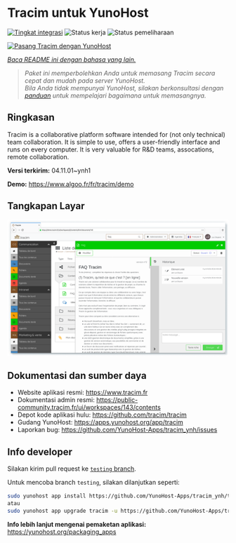 <!--
N.B.: README ini dibuat secara otomatis oleh <https://github.com/YunoHost/apps/tree/master/tools/readme_generator>
Ini TIDAK boleh diedit dengan tangan.
-->

# Tracim untuk YunoHost

[![Tingkat integrasi](https://dash.yunohost.org/integration/tracim.svg)](https://ci-apps.yunohost.org/ci/apps/tracim/) ![Status kerja](https://ci-apps.yunohost.org/ci/badges/tracim.status.svg) ![Status pemeliharaan](https://ci-apps.yunohost.org/ci/badges/tracim.maintain.svg)

[![Pasang Tracim dengan YunoHost](https://install-app.yunohost.org/install-with-yunohost.svg)](https://install-app.yunohost.org/?app=tracim)

*[Baca README ini dengan bahasa yang lain.](./ALL_README.md)*

> *Paket ini memperbolehkan Anda untuk memasang Tracim secara cepat dan mudah pada server YunoHost.*  
> *Bila Anda tidak mempunyai YunoHost, silakan berkonsultasi dengan [panduan](https://yunohost.org/install) untuk mempelajari bagaimana untuk memasangnya.*

## Ringkasan

Tracim is a collaborative platform software intended for (not only technical) team collaboration. It is simple to use, offers a user-friendly interface and runs on every computer. It is very valuable for R&D teams, assocations, remote collaboration.


**Versi terkirim:** 04.11.01~ynh1

**Demo:** <https://www.algoo.fr/fr/tracim/demo>

## Tangkapan Layar

![Tangkapan Layar pada Tracim](./doc/screenshots/feature_app_document.png)

## Dokumentasi dan sumber daya

- Website aplikasi resmi: <https://www.tracim.fr>
- Dokumentasi admin resmi: <https://public-community.tracim.fr/ui/workspaces/143/contents>
- Depot kode aplikasi hulu: <https://github.com/tracim/tracim>
- Gudang YunoHost: <https://apps.yunohost.org/app/tracim>
- Laporkan bug: <https://github.com/YunoHost-Apps/tracim_ynh/issues>

## Info developer

Silakan kirim pull request ke [`testing` branch](https://github.com/YunoHost-Apps/tracim_ynh/tree/testing).

Untuk mencoba branch `testing`, silakan dilanjutkan seperti:

```bash
sudo yunohost app install https://github.com/YunoHost-Apps/tracim_ynh/tree/testing --debug
atau
sudo yunohost app upgrade tracim -u https://github.com/YunoHost-Apps/tracim_ynh/tree/testing --debug
```

**Info lebih lanjut mengenai pemaketan aplikasi:** <https://yunohost.org/packaging_apps>
